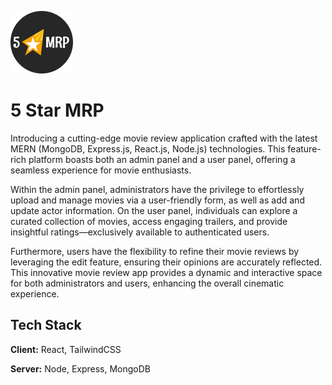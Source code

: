 
![Logo](https://github.com/akm-engineer/mern-deploy-movie-app/blob/master/app/public/favicon.png?raw=true) 


# 5 Star MRP


Introducing a cutting-edge movie review application crafted with the latest MERN (MongoDB, Express.js, React.js, Node.js) technologies. This feature-rich platform boasts both an admin panel and a user panel, offering a seamless experience for movie enthusiasts.

Within the admin panel, administrators have the privilege to effortlessly upload and manage movies via a user-friendly form, as well as add and update actor information. On the user panel, individuals can explore a curated collection of movies, access engaging trailers, and provide insightful ratings—exclusively available to authenticated users.

Furthermore, users have the flexibility to refine their movie reviews by leveraging the edit feature, ensuring their opinions are accurately reflected. This innovative movie review app provides a dynamic and interactive space for both administrators and users, enhancing the overall cinematic experience.

## Tech Stack

**Client:** React, TailwindCSS

**Server:** Node, Express, MongoDB

